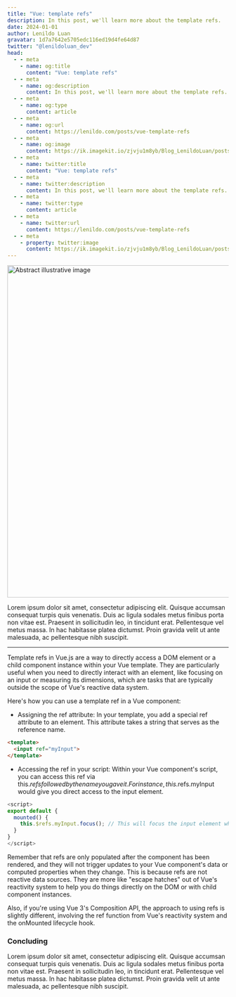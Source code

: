 ```yaml
---
title: "Vue: template refs"
description: In this post, we'll learn more about the template refs.
date: 2024-01-01
author: Lenildo Luan
gravatar: 1d7a7642e5705edc116ed19d4fe64d87
twitter: "@lenildoluan_dev"
head:
  - - meta
    - name: og:title
      content: "Vue: template refs"
  - - meta
    - name: og:description
      content: In this post, we'll learn more about the template refs.
  - - meta
    - name: og:type
      content: article
  - - meta
    - name: og:url
      content: https://lenildo.com/posts/vue-template-refs
  - - meta
    - name: og:image
      content: https://ik.imagekit.io/zjvju1m8yb/Blog_LenildoLuan/posts/Vue/DALL_E%202023-12-23%2010.01.24%20-%20a%20barcode%20in%20the%20style%20of%20detailed%20pen%20and%20ink%20sketches,%20minimalist%20design,%20white%20background,%2016_9%20aspect%20ratio_nNhtCtXEJ.png?updatedAt=1703336503141
  - - meta
    - name: twitter:title
      content: "Vue: template refs"
  - - meta
    - name: twitter:description
      content: In this post, we'll learn more about the template refs.
  - - meta
    - name: twitter:type
      content: article
  - - meta
    - name: twitter:url
      content: https://lenildo.com/posts/vue-template-refs
  - - meta
    - property: twitter:image
      content: https://ik.imagekit.io/zjvju1m8yb/Blog_LenildoLuan/posts/Vue/DALL_E%202023-12-23%2010.01.24%20-%20a%20barcode%20in%20the%20style%20of%20detailed%20pen%20and%20ink%20sketches,%20minimalist%20design,%20white%20background,%2016_9%20aspect%20ratio_nNhtCtXEJ.png?updatedAt=1703336503141
---
```


<img src="https://ik.imagekit.io/zjvju1m8yb/Blog_LenildoLuan/posts/Vue/DALL_E%202023-12-23%2010.01.24%20-%20a%20barcode%20in%20the%20style%20of%20detailed%20pen%20and%20ink%20sketches,%20minimalist%20design,%20white%20background,%2016_9%20aspect%20ratio_nNhtCtXEJ.png?updatedAt=1703336503141" class="img-banner" alt="Abstract illustrative image" width="756" />

Lorem ipsum dolor sit amet, consectetur adipiscing elit. Quisque accumsan consequat turpis quis venenatis. Duis ac ligula sodales metus finibus porta non vitae est. Praesent in sollicitudin leo, in tincidunt erat. Pellentesque vel metus massa. In hac habitasse platea dictumst. Proin gravida velit ut ante malesuada, ac pellentesque nibh suscipit.

---

Template refs in Vue.js are a way to directly access a DOM element or a child component instance within your Vue template. They are particularly useful when you need to directly interact with an element, like focusing on an input or measuring its dimensions, which are tasks that are typically outside the scope of Vue's reactive data system.

Here's how you can use a template ref in a Vue component:

- Assigning the ref attribute: In your template, you add a special ref attribute to an element. This attribute takes a string that serves as the reference name.

```html
<template>
  <input ref="myInput">
</template>
```

- Accessing the ref in your script: Within your Vue component's script, you can access this ref via this.$refs followed by the name you gave it. For instance, this.$refs.myInput would give you direct access to the input element.

```js
<script>
export default {
  mounted() {
    this.$refs.myInput.focus(); // This will focus the input element when the component mounts
  }
}
</script>
```

Remember that refs are only populated after the component has been rendered, and they will not trigger updates to your Vue component's data or computed properties when they change. This is because refs are not reactive data sources. They are more like "escape hatches" out of Vue's reactivity system to help you do things directly on the DOM or with child component instances.

Also, if you're using Vue 3's Composition API, the approach to using refs is slightly different, involving the ref function from Vue's reactivity system and the onMounted lifecycle hook.

### Concluding 

Lorem ipsum dolor sit amet, consectetur adipiscing elit. Quisque accumsan consequat turpis quis venenatis. Duis ac ligula sodales metus finibus porta non vitae est. Praesent in sollicitudin leo, in tincidunt erat. Pellentesque vel metus massa. In hac habitasse platea dictumst. Proin gravida velit ut ante malesuada, ac pellentesque nibh suscipit.

<!-- In the next post, we'll explore the Hello World example and understand every aspect of this coding. See you there! -->